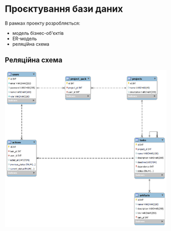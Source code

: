 # Проєктування бази даних

В рамках проекту розробляється: 
- модель бізнес-об'єктів 
- ER-модель
- реляційна схема

## Реляційна схема

![Relational schema](../pictures/relational_schema_new.png)
